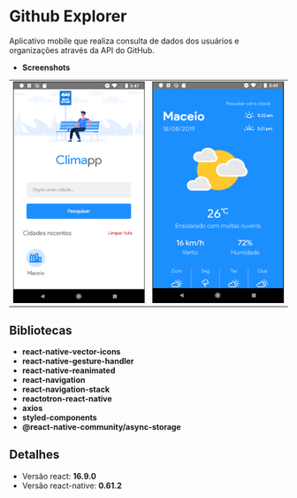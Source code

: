 # Github Explorer

Aplicativo mobile que realiza consulta de dados dos usuários e organizações através da API do GitHub.

* **Screenshots**
<table>
  <tr align="center">
    <td><img src="https://github.com/greysonmrx/Climapp/blob/master/screen1.PNG" width="240" height="400">      </td>
    <td><img src="https://github.com/greysonmrx/Climapp/blob/master/screen2.PNG" width="240" height="400">      </td>
  </tr>
</table>

## Bibliotecas
* **react-native-vector-icons**
* **react-native-gesture-handler**
* **react-native-reanimated**
* **react-navigation**
* **react-navigation-stack**
* **reactotron-react-native**
* **axios**
* **styled-components**
* **@react-native-community/async-storage**

## Detalhes
* Versão react: **16.9.0**
* Versão react-native: **0.61.2**
